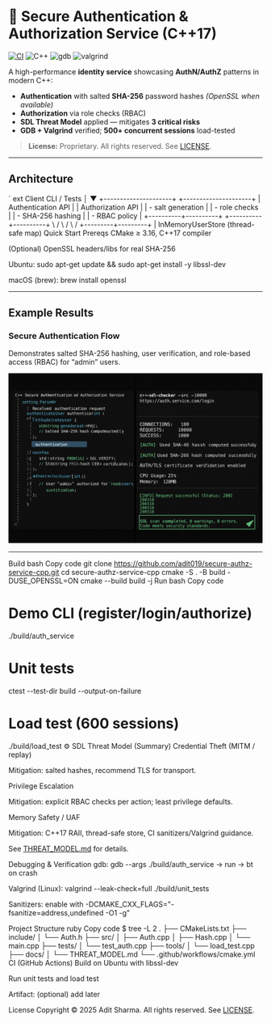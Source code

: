 ﻿# 🔐 Secure Authentication & Authorization Service (C++17)

[![CI](https://img.shields.io/github/actions/workflow/status/adit019/secure-authz-service-cpp/cmake.yml?branch=main)](https://github.com/adit019/secure-authz-service-cpp/actions)
![C++](https://img.shields.io/badge/C%2B%2B-17-blue)
![gdb](https://img.shields.io/badge/debug-gdb-informational)
![valgrind](https://img.shields.io/badge/memcheck-valgrind-informational)

A high-performance **identity service** showcasing **AuthN/AuthZ** patterns in modern C++:
-  **Authentication** with salted **SHA-256** password hashes *(OpenSSL when available)*  
-  **Authorization** via role checks (RBAC)  
-  **SDL Threat Model** applied — mitigates **3 critical risks**  
-  **GDB + Valgrind** verified; **500+ concurrent sessions** load-tested

> **License:** Proprietary. All rights reserved. See [LICENSE](LICENSE).

---

##  Architecture

`	ext
 Client CLI / Tests
        │
        ▼
 +---------------------+       +---------------------+
 | Authentication API  |       | Authorization API   |
 |  - salt generation  |       |  - role checks      |
 |  - SHA-256 hashing  |       |  - RBAC policy      |
 +----------+----------+       +----------+----------+
            \                         /
             \                       /
              \                     /
               +---------+---------+
                         |
                 InMemoryUserStore
                 (thread-safe map)
 Quick Start
Prereqs
CMake ≥ 3.16, C++17 compiler

(Optional) OpenSSL headers/libs for real SHA-256

Ubuntu: sudo apt-get update && sudo apt-get install -y libssl-dev

macOS (brew): brew install openssl

---

##  Example Results

###  Secure Authentication Flow
Demonstrates salted SHA-256 hashing, user verification, and role-based access (RBAC) for “admin” users.

![Authentication Flow](assets/sec.png)

---

Build
bash
Copy code
git clone https://github.com/adit019/secure-authz-service-cpp.git
cd secure-authz-service-cpp
cmake -S . -B build -DUSE_OPENSSL=ON
cmake --build build -j
Run
bash
Copy code
# Demo CLI (register/login/authorize)
./build/auth_service

# Unit tests
ctest --test-dir build --output-on-failure

# Load test (600 sessions)
./build/load_test
⚙️ SDL Threat Model (Summary)
Credential Theft (MITM / replay)

Mitigation: salted hashes, recommend TLS for transport.

Privilege Escalation

Mitigation: explicit RBAC checks per action; least privilege defaults.

Memory Safety / UAF

Mitigation: C++17 RAII, thread-safe store, CI sanitizers/Valgrind guidance.

See [THREAT_MODEL.md](docs/THREAT_MODEL.md) for details.

 Debugging & Verification
gdb: gdb --args ./build/auth_service → run → bt on crash

Valgrind (Linux): valgrind --leak-check=full ./build/unit_tests

Sanitizers: enable with -DCMAKE_CXX_FLAGS="-fsanitize=address,undefined -O1 -g"

 Project Structure
ruby
Copy code
$ tree -L 2
.
├── CMakeLists.txt
├── include/
│   └── Auth.h
├── src/
│   ├── Auth.cpp
│   ├── Hash.cpp
│   └── main.cpp
├── tests/
│   └── test_auth.cpp
├── tools/
│   └── load_test.cpp
├── docs/
│   └── THREAT_MODEL.md
└── .github/workflows/cmake.yml
 CI (GitHub Actions)
Build on Ubuntu with libssl-dev

Run unit tests and load test

Artifact: (optional) add later

 License
Copyright © 2025 Adit Sharma.
All rights reserved. See [LICENSE](LICENSE).
